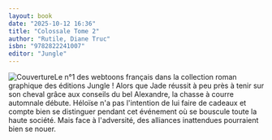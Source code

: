 ```yaml
---
layout: book
date: "2025-10-12 16:36"
title: "Colossale Tome 2"
author: "Rutile, Diane Truc"
isbn: "9782822241007"
editor: "Jungle"
---
```

![Couverture](/img/9782822241007.jpeg)Le n°1 des webtoons français dans la collection roman graphique des éditions Jungle !
Alors que Jade réussit à peu près à tenir sur son cheval grâce aux conseils du bel Alexandre, la chasse à courre automnale débute. Héloïse n'a pas l'intention de lui faire de cadeaux et compte bien se distinguer pendant cet événement où se bouscule toute la haute société. Mais face à l'adversité, des alliances inattendues pourraient bien se nouer.